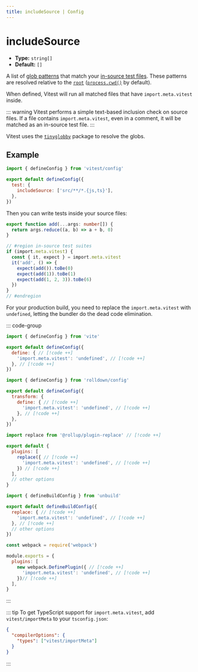```yaml
---
title: includeSource | Config
---
```


# includeSource

- **Type:** `string[]`
- **Default:** `[]`

A list of [glob patterns](https://superchupu.dev/tinyglobby/comparison) that match your [in-source test files](/guide/in-source). These patterns are resolved relative to the [`root`](/config/root) ([`process.cwd()`](https://nodejs.org/api/process.html#processcwd) by default).

When defined, Vitest will run all matched files that have `import.meta.vitest` inside.

::: warning
Vitest performs a simple text-based inclusion check on source files. If a file contains `import.meta.vitest`, even in a comment, it will be matched as an in-source test file.
:::

Vitest uses the [`tinyglobby`](https://www.npmjs.com/package/tinyglobby) package to resolve the globs.

## Example

```js
import { defineConfig } from 'vitest/config'

export default defineConfig({
  test: {
    includeSource: ['src/**/*.{js,ts}'],
  },
})
```

Then you can write tests inside your source files:

```ts [src/index.ts]
export function add(...args: number[]) {
  return args.reduce((a, b) => a + b, 0)
}

// #region in-source test suites
if (import.meta.vitest) {
  const { it, expect } = import.meta.vitest
  it('add', () => {
    expect(add()).toBe(0)
    expect(add(1)).toBe(1)
    expect(add(1, 2, 3)).toBe(6)
  })
}
// #endregion
```

For your production build, you need to replace the `import.meta.vitest` with `undefined`, letting the bundler do the dead code elimination.

::: code-group
```js [vite.config.ts]
import { defineConfig } from 'vite'

export default defineConfig({
  define: { // [!code ++]
    'import.meta.vitest': 'undefined', // [!code ++]
  }, // [!code ++]
})
```
```js [rolldown.config.js]
import { defineConfig } from 'rolldown/config'

export default defineConfig({
  transform: {
    define: { // [!code ++]
      'import.meta.vitest': 'undefined', // [!code ++]
    }, // [!code ++]
  },
})
```
```js [rollup.config.js]
import replace from '@rollup/plugin-replace' // [!code ++]

export default {
  plugins: [
    replace({ // [!code ++]
      'import.meta.vitest': 'undefined', // [!code ++]
    }) // [!code ++]
  ],
  // other options
}
```
```js [build.config.js]
import { defineBuildConfig } from 'unbuild'

export default defineBuildConfig({
  replace: { // [!code ++]
    'import.meta.vitest': 'undefined', // [!code ++]
  }, // [!code ++]
  // other options
})
```
```js [webpack.config.js]
const webpack = require('webpack')

module.exports = {
  plugins: [
    new webpack.DefinePlugin({ // [!code ++]
      'import.meta.vitest': 'undefined', // [!code ++]
    })// [!code ++]
  ],
}
```
:::

::: tip
To get TypeScript support for `import.meta.vitest`, add `vitest/importMeta` to your `tsconfig.json`:

```json [tsconfig.json]
{
  "compilerOptions": {
    "types": ["vitest/importMeta"]
  }
}
```
:::
